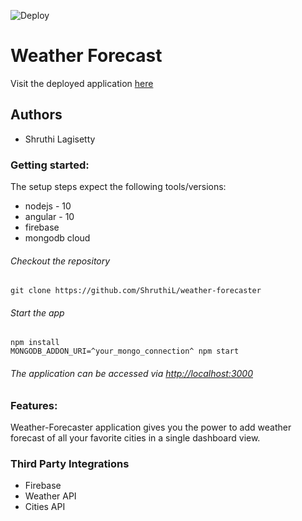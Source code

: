 ![Deploy](https://github.com/ShruthiL/weather-app/workflows/Deploy/badge.svg?branch=master)

# Weather Forecast
Visit the deployed application [here](https://weather-forecast-demo-app.herokuapp.com/)

## Authors
- Shruthi Lagisetty

### Getting started:
The setup steps expect the following tools/versions:
- nodejs - 10
- angular - 10
- firebase
- mongodb cloud

###### Checkout the repository
```
git clone https://github.com/ShruthiL/weather-forecaster
```

###### Start the app
```
npm install
MONGODB_ADDON_URI=^your_mongo_connection^ npm start

```
###### The application can be accessed via <http://localhost:3000>

### Features:

Weather-Forecaster application gives you the power to add weather forecast of all your favorite cities in a single dashboard view.

### Third Party Integrations
- Firebase
- Weather API
- Cities API
